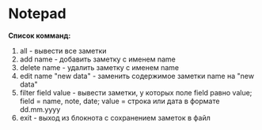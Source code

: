 # Notepad

**Список комманд:**
  1) all - вывести все заметки
  2) add name - добавить заметку с именем name
  3) delete name - удалить заметку с именем name
  4) edit name "new data" - заменить содержимое заметки name на "new data"
  5) filter field value - вывести заметки, у которых поле field равно value;
  field = name, note, date;
  value = строка или дата в формате dd.mm.yyyy
  6) exit - выход из блокнота с сохранением заметок в файл
